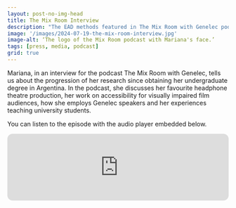 ```yaml
---
layout: post-no-img-head
title: The Mix Room Interview
description: "The EAD methods featured in The Mix Room with Genelec podcast."
image: '/images/2024-07-19-the-mix-room-interview.jpg'
image-alt: ‘The logo of the Mix Room podcast with Mariana's face.’
tags: [press, media, podcast]
grid: true
---
```


Mariana, in an interview for the podcast The Mix Room with Genelec, tells us about the progression of her research since obtaining her undergraduate degree in Argentina. In the podcast, she discusses her favourite headphone theatre production, her work on accessibility for visually impaired film audiences, how she employs Genelec speakers and her experiences teaching university students.

You can listen to the episode with the audio player embedded below.

<iframe style="border-radius:12px" src="https://open.spotify.com/embed/episode/0eZHJSosJ1GdDcL9d7FjrD?utm_source=generator" width="100%" height="152" frameBorder="0" allowfullscreen="" allow="autoplay; clipboard-write; encrypted-media; fullscreen; picture-in-picture" loading="lazy"></iframe>